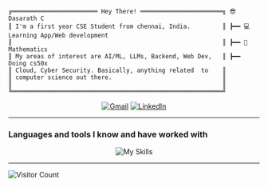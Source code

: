 ```plaintext
╔════════════════════════ Hey There! ═══════════════════════╗ 😎 Dasarath C
║ I'm a first year CSE Student from chennai, India.         ║ ┣━━ 💻 Learning App/Web development
║                                                           ║ ┣━━ 🔢 Mathematics 
║ My areas of interest are AI/ML, LLMs, Backend, Web Dev,   ║ ┣━━ Doing cs50x 
║ Cloud, Cyber Security. Basically, anything related  to    ║       
║ computer science out there.                               ║ 
║                                                           ║ 
╚═══════════════════════════════════════════════════════════╝ 
```

<div align="center">
  <a href="mailto:cdasarath2006@gmail.com" target="_blank"><img alt="Gmail" src="https://img.shields.io/badge/Gmail-D14836?style=for-the-badge&logo=gmail&logoColor=white"></a>
  <a href="https://www.linkedin.com/in/dasarath-c-53142835a/" target="_blank"><img alt="LinkedIn" src="https://img.shields.io/badge/LinkedIn-0077B5?style=for-the-badge&logo=linkedin&logoColor=white"></a>
</div>

____

### Languages and tools I know and have worked with
<p align="center">
    <img alt="My Skills" src="https://skillicons.dev/icons?i=c,git,github,bash,powershell,linux">
</p>

___

![Visitor Count](https://profile-counter.glitch.me/{thegit-69}/count.svg)
